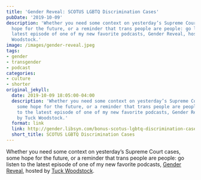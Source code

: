 ```yaml
---
title: 'Gender Reveal: SCOTUS LGBTQ Discrimination Cases'
pubDate: '2019-10-09'
description: 'Whether you need some context on yesterday’s Supreme Court cases, some
  hope for the future, or a reminder that trans people are people: go listen to the
  latest episode of one of my new favorite podcasts, Gender Reveal, hosted by Tuck
  Woodstock.'
image: /images/gender-reveal.jpeg
tags:
- gender
- transgender
- podcast
categories:
- culture
- shorter
original_jekyll:
  date: 2019-10-09 18:05:00-04:00
  description: 'Whether you need some context on yesterday’s Supreme Court cases,
    some hope for the future, or a reminder that trans people are people: go listen
    to the latest episode of one of my new favorite podcasts, Gender Reveal, hosted
    by Tuck Woodstock.'
  format: link
  link: http://gender.libsyn.com/bonus-scotus-lgbtq-discrimination-cases
  short_title: SCOTUS LGBTQ Discrimination Cases
---
```


Whether you need some context on yesterday’s Supreme Court cases, some hope for the future, or a reminder that trans people are people: go listen to the latest episode of one of my new favorite podcasts, [Gender Reveal](https://www.genderpodcast.com), hosted by [Tuck Woodstock](https://tuckwoodstock.com).
